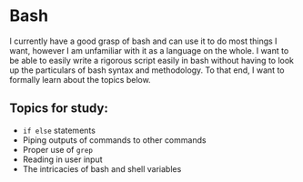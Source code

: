 # Bash
I currently have a good grasp of bash and can use it to do most things I want, however I am unfamiliar with it as a 
language on the whole. I want to be able to easily write a rigorous script easily in bash without having to look up 
the particulars of bash syntax and methodology. To that end, I want to formally learn about the topics below.   

## Topics for study:
* `if else` statements
* Piping outputs of commands to other commands
* Proper use of `grep`
* Reading in user input
* The intricacies of bash and shell variables
